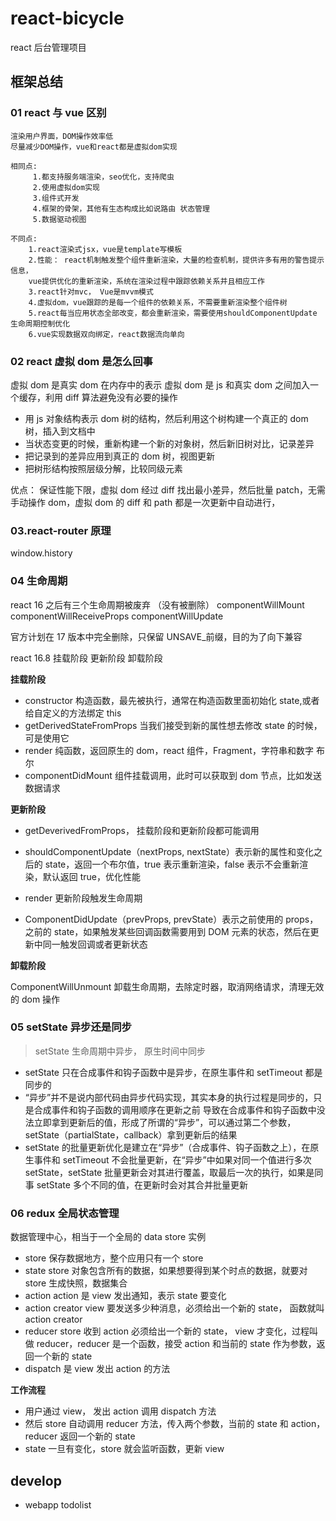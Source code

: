 # react-bicycle

react 后台管理项目

## 框架总结

### 01 react 与 vue 区别

```
渲染用户界面，DOM操作效率低
尽量减少DOM操作，vue和react都是虚拟dom实现

相同点:
     1.都支持服务端渲染，seo优化，支持爬虫
     2.使用虚拟dom实现
     3.组件式开发
     4.框架的骨架，其他有生态构成比如说路由 状态管理
     5.数据驱动视图

不同点:
    1.react渲染式jsx，vue是template写模板
    2.性能： react机制触发整个组件重新渲染，大量的检查机制，提供许多有用的警告提示信息，
    vue提供优化的重新渲染，系统在渲染过程中跟踪依赖关系并且相应工作
    3.react针对mvc， Vue是mvvm模式
    4.虚拟dom，vue跟踪的是每一个组件的依赖关系，不需要重新渲染整个组件树
    5.react每当应用状态全部改变，都会重新渲染，需要使用shouldComponentUpdate 生命周期控制优化
    6.vue实现数据双向绑定，react数据流向单向
```

### 02 react 虚拟 dom 是怎么回事

虚拟 dom 是真实 dom 在内存中的表示
虚拟 dom 是 js 和真实 dom 之间加入一个缓存，利用 diff 算法避免没有必要的操作

- 用 js 对象结构表示 dom 树的结构，然后利用这个树构建一个真正的 dom 树，插入到文档中
- 当状态变更的时候，重新构建一个新的对象树，然后新旧树对比，记录差异
- 把记录到的差异应用到真正的 dom 树，视图更新
- 把树形结构按照层级分解，比较同级元素

优点： 保证性能下限，虚拟 dom 经过 diff 找出最小差异，然后批量 patch，无需手动操作 dom，虚拟 dom 的 diff 和 path 都是一次更新中自动进行，

### 03.react-router 原理

window.history

### 04 生命周期

react 16 之后有三个生命周期被废弃 （没有被删除）
componentWillMount
componentWillReceiveProps
componentWillUpdate

官方计划在 17 版本中完全删除，只保留 UNSAVE\_前缀，目的为了向下兼容

react 16.8 挂载阶段 更新阶段 卸载阶段

**挂载阶段**

- constructor 构造函数，最先被执行，通常在构造函数里面初始化 state,或者给自定义的方法绑定 this
- getDerivedStateFromProps 当我们接受到新的属性想去修改 state 的时候，可是使用它
- render 纯函数，返回原生的 dom，react 组件，Fragment，字符串和数字 布尔
- componentDidMount 组件挂载调用，此时可以获取到 dom 节点，比如发送数据请求

**更新阶段**

- getDeverivedFromProps， 挂载阶段和更新阶段都可能调用
- shouldComponentUpdate（nextProps, nextState）表示新的属性和变化之后的 state，返回一个布尔值，true 表示重新渲染，false 表示不会重新渲染，默认返回 true，优化性能

- render 更新阶段触发生命周期
- ComponentDidUpdate（prevProps, prevState）表示之前使用的 props，之前的 state，如果触发某些回调函数需要用到 DOM 元素的状态，然后在更新中同一触发回调或者更新状态

**卸载阶段**

ComponentWillUnmount 卸载生命周期，去除定时器，取消网络请求，清理无效的 dom 操作

### 05 setState 异步还是同步

> setState 生命周期中异步， 原生时间中同步

- setState 只在合成事件和钩子函数中是异步，在原生事件和 setTimeout 都是同步的
- “异步”并不是说内部代码由异步代码实现，其实本身的执行过程是同步的，只是合成事件和钩子函数的调用顺序在更新之前
  导致在合成事件和钩子函数中没法立即拿到更新后的值，形成了所谓的“异步”，可以通过第二个参数，setState（partialState，callback）拿到更新后的结果
- setState 的批量更新优化是建立在“异步”（合成事件、钩子函数之上），在原生事件和 setTimeout 不会批量更新，在“异步”中如果对同一个值进行多次 setState，setState 批量更新会对其进行覆盖，取最后一次的执行，如果是同事 setState 多个不同的值，在更新时会对其合并批量更新

### 06 redux 全局状态管理

数据管理中心，相当于一个全局的 data store 实例

- store 保存数据地方，整个应用只有一个 store
- state store 对象包含所有的数据，如果想要得到某个时点的数据，就要对 store 生成快照，数据集合
- action action 是 view 发出通知，表示 state 要变化
- action creator view 要发送多少种消息，必须给出一个新的 state， 函数就叫 action creator
- reducer store 收到 action 必须给出一个新的 state， view 才变化，过程叫做 reducer，reducer 是一个函数，接受 action 和当前的 state 作为参数，返回一个新的 state
- dispatch 是 view 发出 action 的方法

**工作流程**

- 用户通过 view， 发出 action 调用 dispatch 方法
- 然后 store 自动调用 reducer 方法，传入两个参数，当前的 state 和 action，reducer 返回一个新的 state
- state 一旦有变化，store 就会监听函数，更新 view





## develop
  - webapp todolist